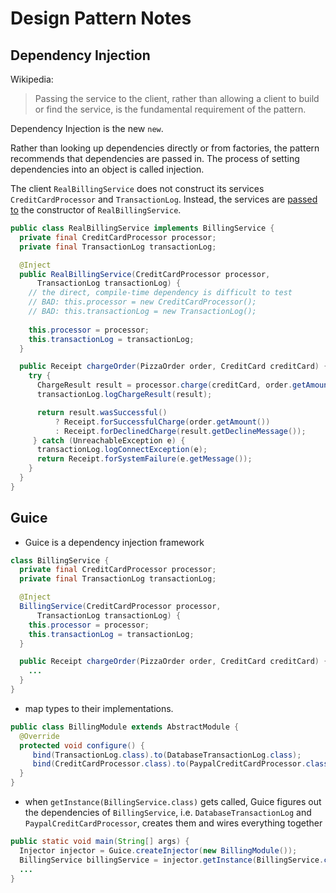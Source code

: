 Design Pattern Notes
===

Dependency Injection
---

Wikipedia:
> Passing the service to the client, rather than allowing a client to build or find the service, is the fundamental requirement of the pattern.

Dependency Injection is the new `new`.

Rather than looking up dependencies directly or from factories, the pattern recommends that dependencies are passed in. The process of setting dependencies into an object is called injection.

The client `RealBillingService` does not construct its services `CreditCardProcessor` and `TransactionLog`.
Instead, the services are [passed to](https://github.com/google/guice/wiki/Motivation) the constructor of `RealBillingService`. 

```Java
public class RealBillingService implements BillingService {
  private final CreditCardProcessor processor;
  private final TransactionLog transactionLog;

  @Inject
  public RealBillingService(CreditCardProcessor processor,
      TransactionLog transactionLog) {
    // the direct, compile-time dependency is difficult to test
    // BAD: this.processor = new CreditCardProcessor();
    // BAD: this.transactionLog = new TransactionLog();
    
    this.processor = processor;
    this.transactionLog = transactionLog;
  }

  public Receipt chargeOrder(PizzaOrder order, CreditCard creditCard) {
    try {
      ChargeResult result = processor.charge(creditCard, order.getAmount());
      transactionLog.logChargeResult(result);

      return result.wasSuccessful()
          ? Receipt.forSuccessfulCharge(order.getAmount())
          : Receipt.forDeclinedCharge(result.getDeclineMessage());
     } catch (UnreachableException e) {
      transactionLog.logConnectException(e);
      return Receipt.forSystemFailure(e.getMessage());
    }
  }
}
```

Guice
---
* Guice is a dependency injection framework
```java
class BillingService {
  private final CreditCardProcessor processor;
  private final TransactionLog transactionLog;

  @Inject
  BillingService(CreditCardProcessor processor, 
      TransactionLog transactionLog) {
    this.processor = processor;
    this.transactionLog = transactionLog;
  }

  public Receipt chargeOrder(PizzaOrder order, CreditCard creditCard) {
    ...
  }
}
```

* map types to their implementations.
```java
public class BillingModule extends AbstractModule {
  @Override 
  protected void configure() {
     bind(TransactionLog.class).to(DatabaseTransactionLog.class);
     bind(CreditCardProcessor.class).to(PaypalCreditCardProcessor.class);
  }
}
```

* when `getInstance(BillingService.class)` gets called, Guice figures out the dependencies of `BillingService`, i.e. `DatabaseTransactionLog` and `PaypalCreditCardProcessor`, creates them and wires everything together
```java
public static void main(String[] args) {
  Injector injector = Guice.createInjector(new BillingModule());
  BillingService billingService = injector.getInstance(BillingService.class);
  ...
}
```



